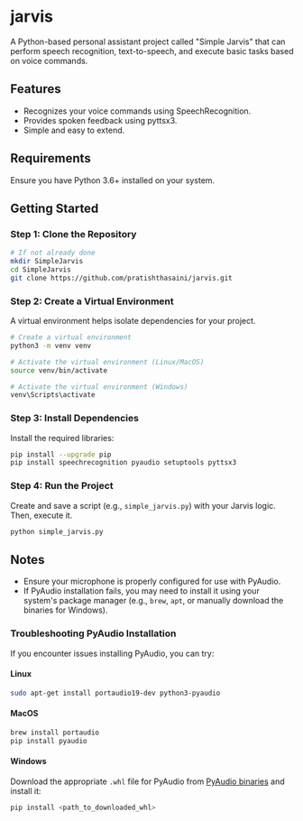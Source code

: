 # jarvis

A Python-based personal assistant project called "Simple Jarvis" that can perform speech recognition, text-to-speech, and execute basic tasks based on voice commands.

## Features
- Recognizes your voice commands using SpeechRecognition.
- Provides spoken feedback using pyttsx3.
- Simple and easy to extend.

## Requirements
Ensure you have Python 3.6+ installed on your system.

## Getting Started

### Step 1: Clone the Repository
```bash
# If not already done
mkdir SimpleJarvis
cd SimpleJarvis
git clone https://github.com/pratishthasaini/jarvis.git
```

### Step 2: Create a Virtual Environment
A virtual environment helps isolate dependencies for your project.

```bash
# Create a virtual environment
python3 -m venv venv

# Activate the virtual environment (Linux/MacOS)
source venv/bin/activate

# Activate the virtual environment (Windows)
venv\Scripts\activate
```

### Step 3: Install Dependencies
Install the required libraries: 

```bash
pip install --upgrade pip
pip install speechrecognition pyaudio setuptools pyttsx3
```

### Step 4: Run the Project
Create and save a script (e.g., `simple_jarvis.py`) with your Jarvis logic. Then, execute it.

```bash
python simple_jarvis.py
```

## Notes
- Ensure your microphone is properly configured for use with PyAudio.
- If PyAudio installation fails, you may need to install it using your system's package manager (e.g., `brew`, `apt`, or manually download the binaries for Windows).

### Troubleshooting PyAudio Installation
If you encounter issues installing PyAudio, you can try:

#### Linux
```bash
sudo apt-get install portaudio19-dev python3-pyaudio
```

#### MacOS
```bash
brew install portaudio
pip install pyaudio
```

#### Windows
Download the appropriate `.whl` file for PyAudio from [PyAudio binaries](https://www.lfd.uci.edu/~gohlke/pythonlibs/) and install it:
```bash
pip install <path_to_downloaded_whl>
```

